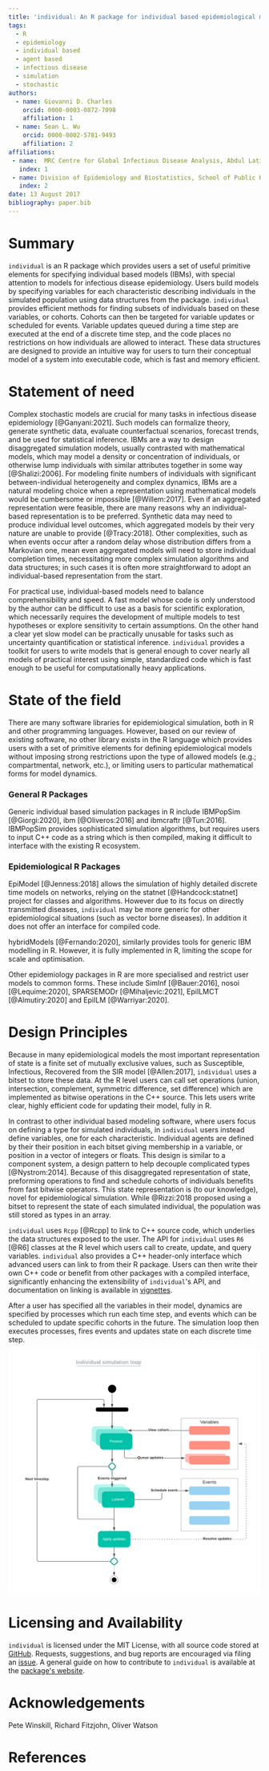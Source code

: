 ```yaml
---
title: 'individual: An R package for individual based epidemiological models'
tags:
  - R
  - epidemiology
  - individual based
  - agent based
  - infectious disease
  - simulation
  - stochastic
authors:
  - name: Giovanni D. Charles
    orcid: 0000-0003-0872-7098
    affiliation: 1
  - name: Sean L. Wu
    orcid: 0000-0002-5781-9493
    affiliation: 2
affiliations:
 - name:  MRC Centre for Global Infectious Disease Analysis, Abdul Latif Jameel Institute for Disease and Emergency Analytics (J-IDEA), Imperial College London, London, UK.
   index: 1
 - name: Division of Epidemiology and Biostatistics, School of Public Health, University of California, Berkeley, CA 94720, USA
   index: 2
date: 13 August 2017
bibliography: paper.bib
---
```


# Summary

`individual` is an R package which provides users a set of useful primitive elements
for specifying individual based models (IBMs), with special attention to models
for infectious disease epidemiology. 
Users build models by specifying variables for each characteristic describing individuals 
in the simulated population using data structures from the package.
`individual` provides efficient methods for finding
subsets of individuals based on these variables, or cohorts. Cohorts can then
be targeted for variable updates or scheduled for events.
Variable updates queued during a time step are executed at the end of a discrete time step,
and the code places no restrictions on how individuals are allowed to interact.
These data structures are designed to provide an intuitive way for users to turn their conceptual
model of a system into executable code, which is fast and memory efficient.

# Statement of need

Complex stochastic models are crucial for many tasks 
in infectious disease epidemiology [@Ganyani:2021].
Such models can formalize theory, generate synthetic data, evaluate counterfactual 
scenarios, forecast trends, and be used for statistical inference. IBMs are a way to 
design disaggregated simulation models, usually contrasted
with mathematical models, which may model a density or concentration
of individuals, or otherwise lump individuals with similar attributes together in some
way [@Shalizi:2006]. For modeling finite numbers of individuals with significant
between-individual heterogeneity and complex dynamics, IBMs are a natural modeling
choice when a representation using mathematical models would be cumbersome
or impossible [@Willem:2017]. Even if an aggregated representation were feasible, there are many 
reasons why an individual-based representation is to be preferred. Synthetic data
may need to produce individual level outcomes, which aggregated models by their very 
nature are unable to provide [@Tracy:2018]. Other complexities, such as when events occur after
a random delay whose distribution differs from a Markovian
one, mean even aggregated models will need to store individual completion times,
necessitating more complex simulation algorithms and data structures; in such
cases it is often more straightforward to adopt an individual-based representation
from the start.

For practical use, individual-based models 
need to balance comprehensibility and speed. A fast model whose code is only
understood by the author can be difficult to use as a basis for scientific
exploration, which necessarily requires the development of multiple models to
test hypotheses or explore sensitivity to certain assumptions. On the
other hand a clear yet slow model can be practically unusable for tasks such as
uncertainty quantification or statistical inference. `individual`
provides a toolkit for users to write models that is general enough
to cover nearly all models of practical interest using simple, standardized code which is
fast enough to be useful for computationally heavy applications.

# State of the field

There are many software libraries for epidemiological simulation,
both in R and other programming languages. However, based on our review of
existing software, no other library exists in
the R language which provides users with a set of primitive elements for defining 
epidemiological models without imposing strong restrictions upon the type of allowed
models (e.g.; compartmental, network, etc.), or limiting users to particular
mathematical forms for model dynamics.

### General R Packages

Generic individual based simulation packages in R include
IBMPopSim [@Giorgi:2020], ibm [@Oliveros:2016] and ibmcraftr [@Tun:2016].
IBMPopSim provides sophisticated simulation algorithms, but requires users to input C++ code
as a string which is then compiled, making it difficult to interface with the
existing R ecosystem.

### Epidemiological R Packages

EpiModel [@Jenness:2018] allows the simulation of highly detailed discrete time
models on networks, relying on the statnet [@Handcock:statnet] project for
classes and algorithms. However due to its focus on directly transmitted
diseases, `individual` may be more generic for other epidemiological situations
(such as vector borne diseases). In addition it does not offer an interface for
compiled code.

hybridModels [@Fernando:2020], similarly provides tools for generic IBM
modelling in R. However, it is fully implemented in R, limiting the scope for
scale and optimisation.

Other epidemiology packages in R are more specialised and restrict user models to 
common forms. These include SimInf [@Bauer:2016], nosoi [@Lequime:2020],
SPARSEMODr [@Mihaljevic:2021], EpiILMCT [@Almutiry:2020] and
EpiILM [@Warriyar:2020].

# Design Principles

Because in many epidemiological models the most important representation of state
is a finite set of mutually exclusive values, such as Susceptible, Infectious, Recovered
from the SIR model [@Allen:2017], `individual` uses a bitset to store these data.
At the R level users can call set operations (union, intersection,
complement, symmetric difference, set difference) which are implemented as bitwise
operations in the C++ source. This lets users write clear, highly efficient
code for updating their model, fully in R. 

In contrast to other individual based modeling software, where users focus on
defining a type for simulated individuals,
in `individual` users instead define variables, one for each characteristic. 
Individual agents are defined by their their position in each bitset giving 
membership in a variable, or position in a vector of integers or floats.
This design is similar to a component system, a design pattern to help
decouple complicated types [@Nystrom:2014]. 
Because of this disaggregated representation of state, preforming
operations to find and schedule cohorts of individuals benefits from fast bitwise operators.
This state representation is (to our knowledge), novel for epidemiological simulation. 
While @Rizzi:2018 proposed using a bitset to represent the state of each
simulated individual, the population was still stored as types in an array.

`individual` uses `Rcpp` [@Rcpp] to link to C++ source code, 
which underlies the data structures exposed to the user. 
The API for `individual` uses `R6` [@R6] classes at the R level
which users call to create, update, and query variables.
`individual` also provides a C++ header-only interface which advanced users
can link to from their R package.
Users can then write their own C++ code or benefit from other packages with
a compiled interface,
significantly enhancing the extensibility of `individual`'s API, and
documentation on linking is available in [vignettes](https://mrc-ide.github.io/individual/articles/Performance.html).

After a user has specified all the variables in their model, dynamics
are specified by processes which run each time step, and events which can be
scheduled to update specific cohorts in the future. The simulation loop then
executes processes, fires events and updates state on each discrete time step.

![A flow diagram for the simulation loop](sim_loop.png)

# Licensing and Availability

`individual` is licensed under the MIT License, with all
source code stored at [GitHub](https://github.com/mrc-ide/individual).
Requests, suggestions, and bug reports are encouraged via
filing an [issue](https://github.com/mrc-ide/individual/issues).
A general guide on how to contribute to `individual` is available at
the [package's website](https://mrc-ide.github.io/individual/articles/Contributing.html).


# Acknowledgements

Pete Winskill, Richard Fitzjohn, Oliver Watson

# References
